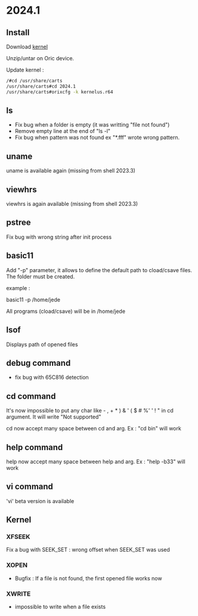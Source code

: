 # 2024.1

## Install

Download [kernel](http://repo.orix.oric.org/dists/official/tgz/6502/cardridge.tgz)

Unzip/untar on Oric device.

Update kernel :

```bash
/#cd /usr/share/carts
/usr/share/carts#cd 2024.1
/usr/share/carts#orixcfg -k kernelus.r64
```

## ls

* Fix bug when a folder is empty (it was writting "file not found")
* Remove empty line at the end of "ls -l"
* Fix bug when pattern was not found ex "*.fff" wrote wrong pattern.

## uname

uname is available again (missing from shell 2023.3)

## viewhrs

viewhrs is again available (missing from shell 2023.3)

## pstree

Fix bug with wrong string after init process

## basic11

Add "-p" parameter, it allows to define the default path to cload/csave files. The folder must be created.

example :

basic11 -p /home/jede

All programs (cload/csave) will be in /home/jede

## lsof

Displays path of opened files

## debug command

* fix bug with 65C816 detection

## cd command

It's now impossible to put any char like - , + * ) & ' (  $ # %' ' ! " in cd argument. It will write "Not supported"

cd now accept many space between cd and arg. Ex : "cd     bin" will work

## help command

help now accept many space between help and arg. Ex : "help     -b33" will work

## vi command

'vi' beta version is available

## Kernel

### XFSEEK

Fix a bug with SEEK_SET : wrong offset when SEEK_SET was used

### XOPEN

* Bugfix : If a file is not found, the first opened file works now

### XWRITE

* impossible to write when a file exists
